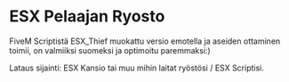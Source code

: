 # ESX Pelaajan Ryosto

FiveM Scriptistä ESX_Thief muokattu versio emotella ja aseiden ottaminen toimii, on valmiiksi suomeksi ja optimoitu paremmaksi:)

Lataus sijainti:
ESX Kansio tai muu mihin laitat ryöstösi / ESX Scriptisi.

